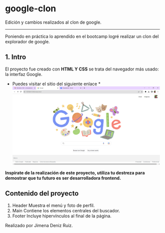 # google-clon
Edición y cambios realizados al clon de google. 
***
Poniendo en práctica lo aprendido en el bootcamp logré realizar un clon del explorador de google.
## 1. Intro
El proyecto fue creado con  **HTML Y CSS** se trata del navegador más usado: la interfaz Google. 
* Puedes visitar el sitio del siguiente enlace 
*![alt text](/imagenes/captura-clon.png)

**Inspirate de la realización de este proyecto, utiliza tu destreza para demostrar que tu futuro es ser desarrolladora frontend.**


## Contenido del proyecto
1. Header
Muestra el menú y foto de perfil.
2. Main
Contiene los elementos centrales del buscador.
3. Footer
Incluye hipervínculos al final de la página.

Realizado por Jimena Deniz Ruiz. 
